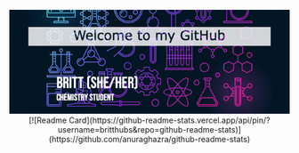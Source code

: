 <p align="center">
  <img src="https://github.com/britthubs/britthubs/blob/0871251c3735c2679520734e10a6750194538e17/welcome.png">
  [![Readme Card](https://github-readme-stats.vercel.app/api/pin/?username=britthubs&repo=github-readme-stats)](https://github.com/anuraghazra/github-readme-stats)
</p>

<!--
**britthubs/britthubs** is a ✨ _special_ ✨ repository because its `README.md` (this file) appears on your GitHub profile.

Here are some ideas to get you started:

- 🔭 I’m currently working on ...
- 🌱 I’m currently learning ...
- 👯 I’m looking to collaborate on ...
- 🤔 I’m looking for help with ...
- 💬 Ask me about ...
- 📫 How to reach me: ...
- 😄 Pronouns: ...
- ⚡ Fun fact: ...
-->
